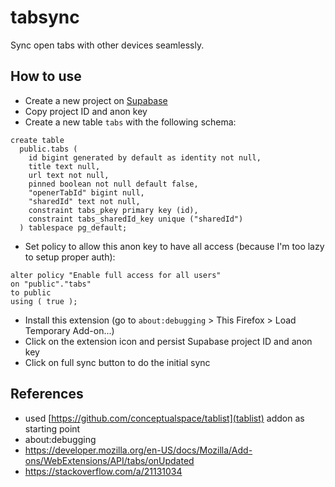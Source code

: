 # tabsync

Sync open tabs with other devices seamlessly.


## How to use
* Create a new project on [Supabase](https://supabase.com/)
* Copy project ID and anon key
* Create a new table `tabs` with the following schema:
```
create table
  public.tabs (
    id bigint generated by default as identity not null,
    title text null,
    url text not null,
    pinned boolean not null default false,
    "openerTabId" bigint null,
    "sharedId" text not null,
    constraint tabs_pkey primary key (id),
    constraint tabs_sharedId_key unique ("sharedId")
  ) tablespace pg_default;
```
* Set policy to allow this anon key to have all access (because I'm too lazy to setup proper auth):
```
alter policy "Enable full access for all users"
on "public"."tabs"
to public
using ( true );
```
* Install this extension (go to `about:debugging` > This Firefox > Load Temporary Add-on...)
* Click on the extension icon and persist Supabase project ID and anon key
* Click on full sync button to do the initial sync

## References

- used [https://github.com/conceptualspace/tablist](tablist) addon as starting point
- about:debugging
- https://developer.mozilla.org/en-US/docs/Mozilla/Add-ons/WebExtensions/API/tabs/onUpdated
- https://stackoverflow.com/a/21131034
